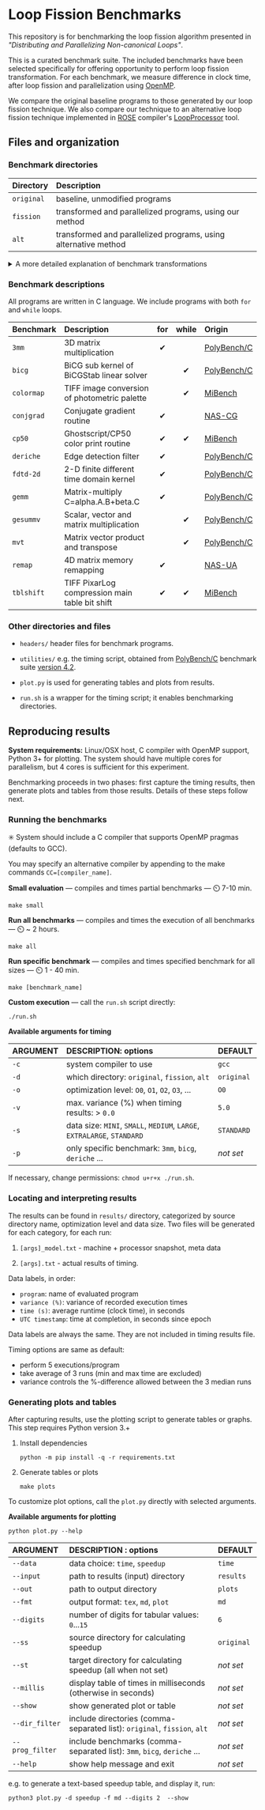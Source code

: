 # Loop Fission Benchmarks

This repository is for benchmarking the loop fission algorithm presented in 
_"Distributing and Parallelizing Non-canonical Loops"_.

This is a curated benchmark suite. The included benchmarks have been selected specifically 
for offering opportunity to perform loop fission transformation. For each benchmark, we measure 
difference in clock time, after loop fission and parallelization using [OpenMP](https://www.openmp.org/).

We compare the original baseline programs to those generated by our loop fission technique.
We also compare our technique to an alternative loop fission technique implemented in
[ROSE](http://rosecompiler.org/) compiler's
[LoopProcessor](https://en.wikibooks.org/wiki/ROSE_Compiler_Framework/LoopProcessor) tool.

## Files and organization

### Benchmark directories

| Directory  | Description                                                     |
|:-----------|:----------------------------------------------------------------|
| `original` | baseline, unmodified programs                                   | 
| `fission`  | transformed and parallelized programs, using our method         |
| `alt`      | transformed and parallelized programs, using alternative method |

<details>

  <summary>A more detailed explanation of benchmark transformations</summary>

   <br/>In this repository, transformations of benchmarks have already been applied in the appropriate directories,
   <code>fission</code> and <code>alt</code>, and we measure differences between those transformations and 
   <code>original</code>. This section explains briefly how the transformations are generated in the first place.
   
   <a href='./fission'><strong>Fission</strong></a> benchmarks have been transformed manually following our loop 
   fission algorithm. These transformations are not reproducible mechanically. The programs have been parallelized 
   by hand. We use manual approach here because automatic parallelization of <code>while</code> loops is not supported 
   by any tool we are aware of. Programs with <code>for</code> loops could be parallelized automatically, and as 
   shown in the next case.
   
   <a href='./alt'><strong>Alt</strong></a> benchmarks are the results of applying automatic transformation using
   <a href="http://rosecompiler.org/">ROSE compiler</a>. They are also automatically parallelized using the same tool.
   Benchmark <code>remap</code> fails during transformation, and we measure no difference between the original version.
   Because the tool transforms all code, including the timing code of the benchmark template, as last step we
   restore the original benchmark template. Detailed steps for re-generating the alt-benchmarks are
   <a href="/utilities/readme.md">here</a>.

</details>


### Benchmark descriptions

All programs are written in C language. We include programs with both `for` and `while` loops. 

| Benchmark  | Description                                    | for | while | Origin            |
|:-----------|:-----------------------------------------------|:---:|:-----:|:------------------|
| `3mm`      | 3D matrix multiplication                       |  ✔  |       | [PolyBench/C][PB] | 
| `bicg`     | BiCG sub kernel of BiCGStab linear solver      |     |   ✔   | [PolyBench/C][PB] | 
| `colormap` | TIFF image conversion of photometric palette   |     |   ✔   | [MiBench][MB]     | 
| `conjgrad` | Conjugate gradient routine                     |  ✔  |       | [NAS-CG][NAS]     |
| `cp50`     | Ghostscript/CP50 color print routine           |  ✔  |   ✔   | [MiBench][MB]     | 
| `deriche`  | Edge detection filter                          |  ✔  |       | [PolyBench/C][PB] | 
| `fdtd-2d`  | 2-D finite different time domain kernel        |  ✔  |       | [PolyBench/C][PB] |
| `gemm`     | Matrix-multiply C=alpha.A.B+beta.C             |  ✔  |       | [PolyBench/C][PB] |
| `gesummv`  | Scalar, vector and matrix multiplication       |     |   ✔   | [PolyBench/C][PB] | 
| `mvt`      | Matrix vector product and transpose            |     |   ✔   | [PolyBench/C][PB] | 
| `remap`    | 4D matrix memory remapping                     |  ✔  |       | [NAS-UA][NAS]     |
| `tblshift` | TIFF PixarLog compression main table bit shift |  ✔  |   ✔   | [MiBench][MB]     |

[PB]: http://web.cse.ohio-state.edu/~pouchet.2/software/polybench/
[NAS]: https://www.nas.nasa.gov/software/npb.html
[MB]: https://vhosts.eecs.umich.edu/mibench

### Other directories and files

* `headers/` header files for benchmark programs.

* `utilities/` e.g. the timing script, obtained from
   [PolyBench/C][PB] benchmark suite [version 4.2](https://sourceforge.net/projects/polybench/files/).

* `plot.py` is used for generating tables and plots from results.

* `run.sh` is a wrapper for the timing script; it enables benchmarking directories.

<!--

The folders `results` and `plots` are discussed below.

**Example provided**

The files in results and plots are provided for convenience, as an example of the results we have obtained, 
and can safely be deleted or overwritten. They were obtained on a Linux 4.19.0-20-amd64 #1 SMP Debian 
4.19.235-1 (2022-03-17) x86_64 GNU/Linux machine, with 4 Intel(R) Core(TM) i5-6300U CPU @ 2.40GHz processors.

**Add plot/table here** -->

## Reproducing results

**System requirements:** Linux/OSX host, C compiler with OpenMP support, 
Python 3+ for plotting. The system should have multiple cores for parallelism,
but 4 cores is sufficient for this experiment.

Benchmarking proceeds in two phases: first capture the timing results, then generate
plots and tables from those results. Details of these steps follow next.

### Running the benchmarks

:eight_spoked_asterisk: System should include a C compiler that supports OpenMP pragmas (defaults to GCC).

You may specify an alternative compiler by appending to the make commands `CC=[compiler_name]`.

**Small evaluation** — compiles and times partial benchmarks — :timer_clock: 7-10 min.

```text
make small
```

**Run all benchmarks** — compiles and times the execution of all benchmarks — :timer_clock: ~ 2 hours.

```text
make all
```

**Run specific benchmark** — compiles and times specified benchmark for all sizes — :timer_clock: 1 - 40 min.

```text
make [benchmark_name]
```

**Custom execution** — call the `run.sh` script directly: 
       
```text
./run.sh 
```

**Available arguments for timing**

| ARGUMENT | DESCRIPTION: options                                                    | DEFAULT    |
|:---------|:------------------------------------------------------------------------|:-----------|
| `-c`     | system compiler to use                                                  | `gcc`      |
| `-d`     | which directory:  `original`, `fission`, `alt`                          | `original` | 
| `-o`     | optimization level: `O0`, `O1`, `O2`, `O3`, ...                         | `O0`       |
| `-v`     | max. variance (%) when timing results: > `0.0`                          | `5.0`      |
| `-s`     | data size: `MINI`, `SMALL`, `MEDIUM`, `LARGE`, `EXTRALARGE`, `STANDARD` | `STANDARD` |
| `-p`     | only specific benchmark: `3mm`, `bicg`, `deriche` ...                   | _not set_  |

If necessary, change permissions: `chmod u+r+x ./run.sh`.

### Locating and interpreting results

The results can be found in `results/` directory, categorized by source directory name, 
optimization level and data size. Two files will be generated for each category, for each run:

1. `[args]_model.txt` - machine + processor snapshot, meta data

2. `[args].txt` - actual results of timing.

Data labels, in order:

- `program`: name of evaluated program
- `variance (%)`: variance of recorded execution times
- `time (s)`: average runtime (clock time), in seconds
- `UTC timestamp`: time at completion, in seconds since epoch 

Data labels are always the same. They are not included in timing results file.

Timing options are same as default:

- perform 5 executions/program
- take average of 3 runs (min and max time are excluded)
- variance controls the %-difference allowed between the 3 median runs

### Generating plots and tables

After capturing results, use the plotting script to generate tables or graphs. This step requires Python version 3.+

1. Install dependencies

    ```text
    python -m pip install -q -r requirements.txt
    ```

2. Generate tables or plots

    ```text
    make plots
    ```

To customize plot options, call the `plot.py` directly with selected arguments.

**Available arguments for plotting**

```text
python plot.py --help
```

| ARGUMENT        | DESCRIPTION : options                                                    | DEFAULT    |
|:----------------|:-------------------------------------------------------------------------|------------|
| `--data`        | data choice: `time`, `speedup`                                           | `time`     |
| `--input`       | path to results (input) directory                                        | `results`  |
| `--out`         | path to output directory                                                 | `plots`    |
| `--fmt`         | output format: `tex`, `md`, `plot`                                       | `md`       |
| `--digits`      | number of digits for tabular values: `0`...`15`                          | `6`        |
| `--ss`          | source directory for calculating speedup                                 | `original` |
| `--st`          | target directory for calculating speedup (all when not set)              | _not set_  |
| `--millis`      | display table of times in milliseconds  (otherwise in seconds)           | _not set_  |
| `--show`        | show generated plot or table                                             | _not set_  |
| `--dir_filter`  | include directories (comma-separated list): `original`, `fission`, `alt` | _not set_  |
| `--prog_filter` | include benchmarks (comma-separated list): `3mm`, `bicg`, `deriche` ...  | _not set_  |
| `--help`        | show help message and exit                                               | _not set_  |

e.g. to generate a text-based speedup table, and display it, run:

```
python3 plot.py -d speedup -f md --digits 2  --show
```
